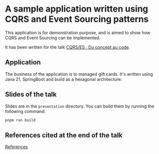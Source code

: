 # A sample application written using CQRS and Event Sourcing patterns

This application is for demonstration purpose, and is aimed to show how CQRS and Event Sourcing can be implemented.

It has been written for the talk [CQRS/ES : Du concept au code](https://lyon-craft.fr/sessions/cqrs-es-du-concept-au-code.html).

## Application

The business of the application is to managed gift cards.
It's written using Java 21, SpringBoot and build as a hexagonal architecture.

## Slides of the talk

Slides are in the `presentation` directory.
You can build them by running the following command:

```bash
pnpm run build
```

## References cited at the end of the talk

[References](presentation/src/references.adoc)
